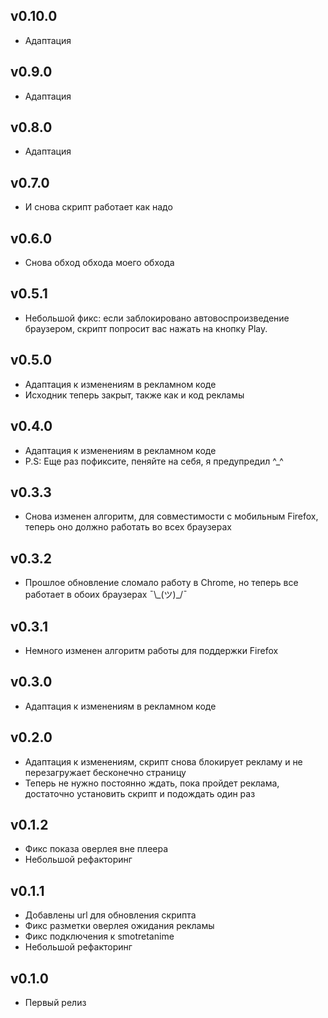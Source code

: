## v0.10.0
* Адаптация

## v0.9.0
* Адаптация

## v0.8.0
* Адаптация

## v0.7.0
* И снова скрипт работает как надо

## v0.6.0
* Снова обход обхода моего обхода

## v0.5.1
* Небольшой фикс: если заблокировано автовоспроизведение браузером, скрипт попросит вас нажать на кнопку Play.

## v0.5.0
* Адаптация к изменениям в рекламном коде
* Исходник теперь закрыт, также как и код рекламы

## v0.4.0
* Адаптация к изменениям в рекламном коде
* P.S: Еще раз пофиксите, пеняйте на себя, я предупредил ^_^

## v0.3.3
* Снова изменен алгоритм, для совместимости с мобильным Firefox, теперь оно должно работать во всех браузерах

## v0.3.2
* Прошлое обновление сломало работу в Chrome, но теперь все работает в обоих браузерах ¯\\_(ツ)\_/¯

## v0.3.1
* Немного изменен алгоритм работы для поддержки Firefox

## v0.3.0
* Адаптация к изменениям в рекламном коде

## v0.2.0
* Адаптация к изменениям, скрипт снова блокирует рекламу и не перезагружает бесконечно страницу
* Теперь не нужно постоянно ждать, пока пройдет реклама, достаточно установить скрипт и подождать один раз

## v0.1.2
* Фикс показа оверлея вне плеера
* Небольшой рефакторинг

## v0.1.1
* Добавлены url для обновления скрипта
* Фикс разметки оверлея ожидания рекламы
* Фикс подключения к smotretanime
* Небольшой рефакторинг

## v0.1.0
* Первый релиз